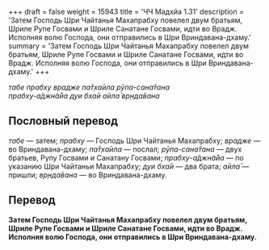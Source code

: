 +++
draft = false
weight = 15943
title = 'ЧЧ Мадхйа 1.31'
description = 'Затем Господь Шри Чайтанья Махапрабху повелел двум братьям, Шриле Рупе Госвами и Шриле Санатане Госвами, идти во Врадж. Исполняя волю Господа, они отправились в Шри Вриндавана-дхаму.'
summary = 'Затем Господь Шри Чайтанья Махапрабху повелел двум братьям, Шриле Рупе Госвами и Шриле Санатане Госвами, идти во Врадж. Исполняя волю Господа, они отправились в Шри Вриндавана-дхаму.'
+++

_табе прабху врадже па̄т̣ха̄ила рӯпа-сана̄тана  
прабху-а̄джн̃а̄йа дуи бха̄и а̄ила̄ вр̣нда̄вана_

## Пословный перевод

_табе_ — затем; _прабху_ — Господь Шри Чайтанья Махапрабху; _врадже_ — во Вриндавана-дхаму; _па̄т̣ха̄ила_ — послал; _рӯпа_\-_сана̄тана_ — двух братьев, Рупу Госвами и Санатану Госвами; _прабху_\-_а̄джн̃а̄йа_ — по указанию Шри Чайтаньи Махапрабху; _дуи_ _бха̄и_ — два брата; _а̄ила̄_ — пришли; _вр̣нда̄вана_ — во Вриндавана-дхаму.

## Перевод

**Затем Господь Шри Чайтанья Махапрабху повелел двум братьям, Шриле Рупе Госвами и Шриле Санатане Госвами, идти во Врадж. Исполняя волю Господа, они отправились в Шри Вриндавана-дхаму.**
